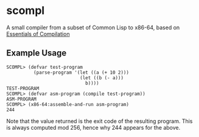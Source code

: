 # scompl

A small compiler from a subset of Common Lisp to x86-64, based on [Essentials of Compilation](https://github.com/IUCompilerCourse/Essentials-of-Compilation)

## Example Usage

```
SCOMPL> (defvar test-program 
          (parse-program '(let ((a (+ 10 2)))
		            	   (let ((b (- a)))
            			     b))))
TEST-PROGRAM
SCOMPL> (defvar asm-program (compile test-program))
ASM-PROGRAM
SCOMPL> (x86-64:assemble-and-run asm-program)
244
```

Note that the value returned is the exit code of the resulting program. This is always computed mod 256, hence why 244 appears for the above.
